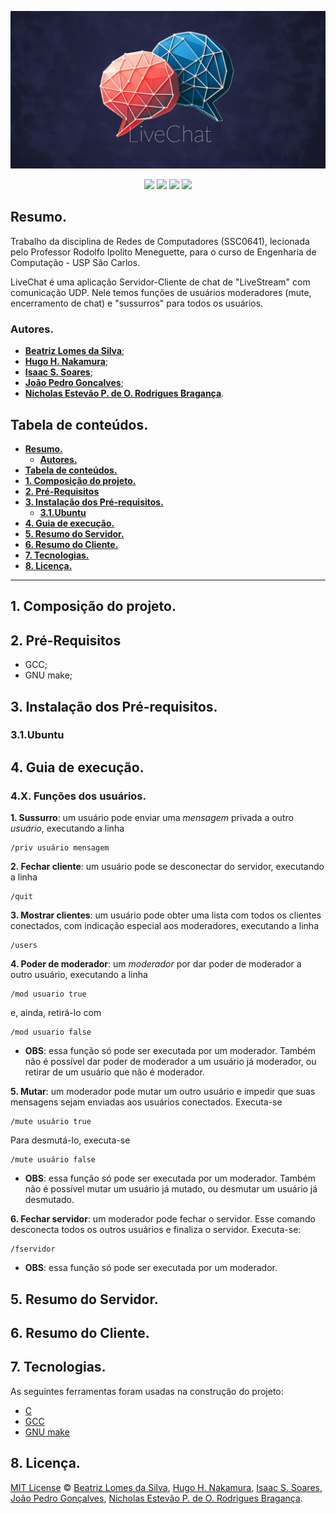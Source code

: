 ![LiveChat](img/livechat.png)

<p align="center">
<img src="https://img.shields.io/github/license/ISS2718/LiveChat"/>
<img src="https://img.shields.io/badge/Language-C-blue"/>
<img src="https://img.shields.io/badge/Socket-UDP-blue"/>
<img src="https://img.shields.io/badge/Server/Cliente-C-blue"/>
</p>

## **Resumo.**

Trabalho da disciplina de Redes de Computadores (SSC0641), lecionada pelo Professor Rodolfo Ipolito Meneguette, para o curso de Engenharia de Computação - USP São Carlos.

LiveChat é uma aplicação Servidor-Cliente de chat de "LiveStream" com comunicação UDP. Nele temos funções de usuários moderadores (mute, encerramento de chat) e "sussurros" para todos os usuários.

### **Autores.**

* **[Beatriz Lomes da Silva](https://github.com/bealomes)**;
* **[Hugo H. Nakamura](https://github.com/ikuyorih9)**;
* **[Isaac S. Soares](https://github.com/ISS2718)**;
* **[João Pedro Gonçalves](https://github.com/JoaoHardline)**;
* **[Nicholas Estevão P. de O. Rodrigues Bragança](https://github.com/nicholasestevao)**.

## **Tabela de conteúdos.**

   * [**Resumo.**](#resumo)
       * [**Autores.**](#autores)     
   * [**Tabela de conteúdos.**](#tabela-de-conte%C3%BAdos)
   * [**1. Composição do projeto.**](#1-composi%C3%A7%C3%A3o-do-projeto)
   * [**2. Pré-Requisitos**](#2-pr%C3%A9-requisitos)
   * [**3. Instalação dos Pré-requisitos.**](#3-instala%C3%A7%C3%A3o-dos-pr%C3%A9-requisitos)
      * [**3.1.Ubuntu**](#31-ubuntu) 
   * [**4. Guia de execução.**](#4-guia-de-execu%C3%A7%C3%A3o)
   * [**5. Resumo do Servidor.**](#5-resumo-do-driver)
   * [**6. Resumo do Cliente.**](#6-resumo-do-driver)
   * [**7. Tecnologias.**](#7-tecnologias)
   * [**8. Licença.**](#8-licença)

---

## **1. Composição do projeto.**

## **2. Pré-Requisitos**

* GCC;
* GNU make;

## **3. Instalação dos Pré-requisitos.**

### **3.1.Ubuntu**

## **4. Guia de execução.**

### **4.X. Funções dos usuários.**

**1. Sussurro**: um usuário pode enviar uma *mensagem* privada a outro *usuário*, executando a linha

```
/priv usuário mensagem
```

**2. Fechar cliente**: um usuário pode se desconectar do servidor, executando a linha

```
/quit
```

**3. Mostrar clientes**: um usuário pode obter uma lista com todos os clientes conectados, com indicação especial aos moderadores, executando a linha

```
/users
```

**4. Poder de moderador**: um *moderador* por dar poder de moderador a outro usuário, executando a linha

```
/mod usuario true
```
e, ainda, retirá-lo com
```
/mod usuario false
```
* **OBS**: essa função só pode ser executada por um moderador. Também não é possível dar poder de moderador a um usuário já moderador, ou retirar de um usuário que não é moderador.


**5. Mutar**: um moderador pode mutar um outro usuário e impedir que suas mensagens sejam enviadas aos usuários conectados. Executa-se
```
/mute usuário true
```
Para desmutá-lo, executa-se
```
/mute usuário false
```

* **OBS**: essa função só pode ser executada por um moderador. Também não é possível mutar um usuário já mutado, ou desmutar um usuário já desmutado.

**6. Fechar servidor**: um moderador pode fechar o servidor. Esse comando desconecta todos os outros usuários e finaliza o servidor. Executa-se:
```
/fservidor
```
* **OBS**: essa função só pode ser executada por um moderador.

## **5. Resumo do Servidor.**



## **6. Resumo do Cliente.**

## **7. Tecnologias.**

As seguintes ferramentas foram usadas na construção do projeto:

- [C](https://devdocs.io/c/)
- [GCC](https://gcc.gnu.org/)
- [GNU make](https://www.gnu.org/software/make/manual/make.html)

## **8. Licença.**

[MIT License](https://github.com/ISS2718/Whisper.Driver/blob/main/LICENSE) © [Beatriz Lomes da Silva](https://github.com/bealomes), [Hugo H. Nakamura](https://github.com/ikuyorih9), [Isaac S. Soares](https://github.com/ISS2718), [João Pedro Gonçalves](https://github.com/JoaoHardline), [Nicholas Estevão P. de O. Rodrigues Bragança](https://github.com/nicholasestevao).



